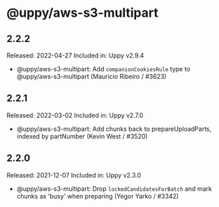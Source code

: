 # @uppy/aws-s3-multipart

## 2.2.2

Released: 2022-04-27
Included in: Uppy v2.9.4

- @uppy/aws-s3-multipart: Add `companionCookiesRule` type to @uppy/aws-s3-multipart (Mauricio Ribeiro / #3623)

## 2.2.1

Released: 2022-03-02
Included in: Uppy v2.7.0

- @uppy/aws-s3-multipart: Add chunks back to prepareUploadParts, indexed by partNumber (Kevin West / #3520)

## 2.2.0

Released: 2021-12-07
Included in: Uppy v2.3.0

- @uppy/aws-s3-multipart: Drop `lockedCandidatesForBatch` and mark chunks as 'busy' when preparing (Yegor Yarko / #3342)
